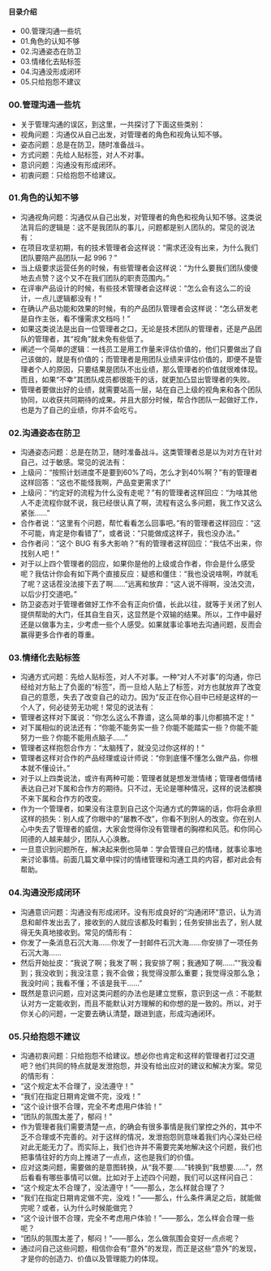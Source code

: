 #### 目录介绍
- 00.管理沟通一些坑
- 01.角色的认知不够
- 02.沟通姿态在防卫
- 03.情绪化去贴标签
- 04.沟通没形成闭环
- 05.只给抱怨不建议





### 00.管理沟通一些坑
- 关于管理沟通的误区，到这里，一共探讨了下面这些类别：
- 视角问题：沟通仅从自己出发，对管理者的角色和视角认知不够。
- 姿态问题：总是在防卫，随时准备战斗。
- 方式问题：先给人贴标签，对人不对事。
- 意识问题：沟通没有形成闭环。
- 初衷问题：只给抱怨不给建议。





### 01.角色的认知不够
- 沟通视角问题：沟通仅从自己出发，对管理者的角色和视角认知不够。这类说法背后的逻辑是：这不是我团队的事儿，问题都是别人团队的。常见的说法有：
- 在项目攻坚初期，有的技术管理者会这样说：“需求还没有出来，为什么我们团队要陪产品团队一起 996？”
- 当上级要求运营任务的时候，有些管理者会这样说：“为什么要我们团队傻傻地去点赞？这个又不在我们团队的职责范围内。”
- 在评审产品设计的时候，有些技术管理者会这样说：“怎么会有这么二的设计，一点儿逻辑都没有！”
- 在确认产品功能和效果的时候，有的产品团队管理者会这样说：“怎么研发老是自作主张，看不懂需求文档吗！”
- 如果这类说法是出自一位管理者之口，无论是技术团队的管理者，还是产品团队的管理者，其“视角”就未免有些低了。
- 阐述一个简单的逻辑：一线员工是用工作量来评估价值的，他们只要做出了自己该做的，就是有价值的；而管理者是用团队业绩来评估价值的，即便不是管理者个人的原因，只要结果是团队不出业绩，那么管理者的价值就很难体现。而且，如果“不幸”其团队成员都很能干的话，就更加凸显出管理者的失败。
- 管理者要做出好的业绩，就需要站高一层，站在自己上级的视角来和各个团队协同，以收获共同期待的成果。并且大部分时候，帮合作团队一起做好工作，也是为了自己的业绩，你并不会吃亏。




### 02.沟通姿态在防卫
- 沟通姿态问题：总是在防卫，随时准备战斗。这类管理者总是以为对方在针对自己，过于敏感。常见的说法有：
- 上级问：“按照计划进度不是要到60%了吗，怎么才到40%啊？”有的管理者这样回答：“这也不能怪我啊，产品变更需求了!”
- 上级问：“约定好的流程为什么没有走呢？”有的管理者这样回应：“为啥其他人不走流程你就不说，我已经很认真了啊，流程有这么多问题，我工作又这么紧张……”
- 合作者说：“这里有个问题，帮忙看看怎么回事吧。”有的管理者这样回应：“这不可能，肯定是你看错了”，或者说：“只能做成这样子，我也没办法。”
- 合作者问：“这个 BUG 有多大影响？”有的管理者这样回应：“我估不出来，你找别人吧！”
- 对于以上四个管理者的回应，如果你是他的上级或合作者，你会是什么感受呢？我估计你会有如下两个直接反应：疑惑和僵住：“我也没说啥啊，咋就毛了呢？这话茬没法接下去了啊……”远离和放弃：“这人说不得啊，没法交流，以后少打交道吧。”
- 防卫姿态对于管理者做好工作不会有正向价值，长此以往，就等于关闭了别人提供帮助的大门，任其自生自灭，这显然是个双输的结果。所以，工作中最好还是以做事为主，少考虑一些个人感受。如果就事论事地去沟通问题，反而会赢得更多合作者的尊重。



### 03.情绪化去贴标签
- 沟通方式问题：先给人贴标签，对人不对事。一种“对人不对事”的沟通，你已经给对方贴上了负面的“标签”，而一旦给人贴上了标签，对方也就放弃了改变自己的意愿，失去了改变自己的动力。因为“反正在你心目中已经是这样的一个人了，何必徒劳无功呢！常见的说法有：
- 管理者这样对下属说：“你怎么这么不靠谱，这么简单的事儿你都搞不定！”
- 对下属相似的说法还有：“你能不能务实一些？你能不能踏实一些？你能不能努力一些？你能不能用点脑子……”
- 管理者这样抱怨合作方：“太脑残了，就没见过你这样的！”
- 管理者这样对合作的产品经理或设计师说：“你到底懂不懂怎么做产品，你根本就不懂设计。”
- 对于以上四类说法，或许有两种可能：管理者就是想发泄情绪；管理者借情绪表达自己对下属和合作方的期待。只不过，无论是哪种情况，这样的说法都换不来下属和合作方的改变。
- 作为一个管理者，如果没有注意到自己这个沟通方式的弊端的话，你将会承担这样的损失：别人成了你眼中的“屡教不改”，你看不到别人的改变。你在别人心中失去了管理者的威信，大家会觉得你没有管理者的胸襟和风范。和你同心同德的人越来越少，团队人心涣散。
- 一旦意识到问题所在，解决起来倒也简单：学会管理自己的情绪，就事论事地来讨论事情。前面几篇文章中探讨的情绪管理和沟通工具的内容，都对此会有帮助。




### 04.沟通没形成闭环
- 沟通意识问题：沟通没有形成闭环。没有形成良好的“沟通闭环”意识，认为消息和邮件发出去了，接收到的人就应该都及时看到；任务安排出去了，别人就得无失真地接收到。常见的情形有：
- 你发了一条消息石沉大海……你发了一封邮件石沉大海……你安排了一项任务石沉大海……
- 然后开始扯皮：“我说了啊；我发了啊；我安排了啊；我通知了啊……”“我没看到；我没收到；我没注意；我不会做；我觉得没那么重要；我觉得没那么急；我没时间；我看不懂；不该是我干……”
- 既然是意识问题，应对这类问题的办法也是建立觉察，意识到这一点：不能默认对方一定能收到，而且不能默认对方理解的和你想的是一致的。所以，对于你关心的问题，一定要去确认清楚，跟进到底，形成沟通闭环。



### 05.只给抱怨不建议
- 沟通初衷问题：只给抱怨不给建议。想必你也肯定和这样的管理者打过交道吧？他们共同的特点就是发泄抱怨，并没有给出应对的建议和解决方案。常见的情形有：
- “这个规定太不合理了，没法遵守！”
- “我们在指定日期肯定做不完，没戏！”
- “这个设计很不合理，完全不考虑用户体验！”
- “团队的氛围太差了，郁闷！”
- 作为管理者我们需要清楚一点，的确会有很多事情是我们掌控之外的，其中不乏不合理或不完善的。对于这样的情况，发泄抱怨则意味着我们内心深处已经对此无能无力了。而实际上，我们也许并不需要完美地解决这个问题，我们也把事情往好的方向上推进了一点点，这也是我们的价值。
- 应对这类问题，需要做的是意图转换，从“我不要……”转换到“我想要……”，然后看看有哪些事情可以做。比如对于上述四个问题，我们可以这样问自己：
- “这个规定太不合理了，没法遵守！”——那么，怎么样就合理了？
- “我们在指定日期肯定做不完，没戏！”——那么，什么条件满足之后，就能做完呢？或者，认为什么时候能做完？
- “这个设计很不合理，完全不考虑用户体验！”——那么，怎么样会合理一些呢？
- “团队的氛围太差了，郁闷！”——那么，怎么做氛围会变好一点点呢？
- 通过问自己这些问题，相信你会有“意外”的发现，而正是这些“意外”的发现，才是你的创造力、价值以及管理能力的体现。















